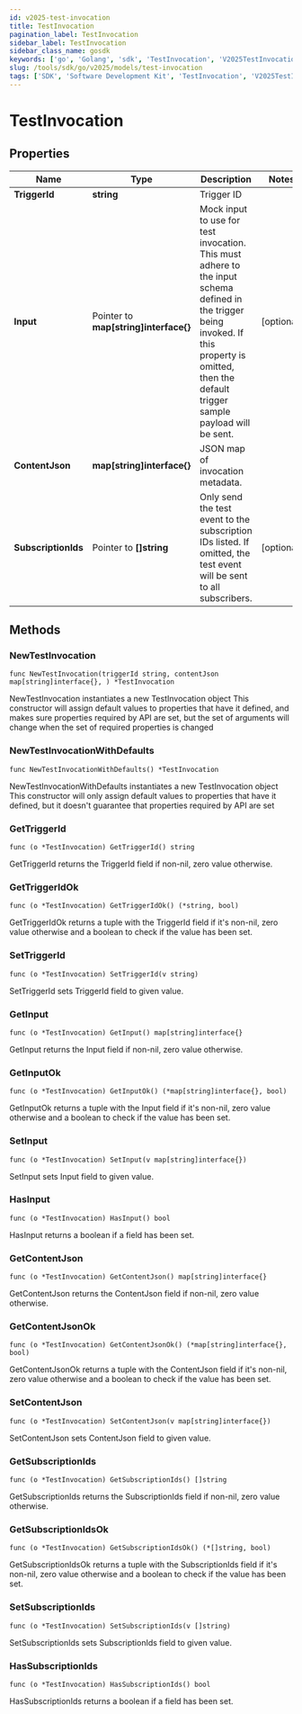 ```yaml
---
id: v2025-test-invocation
title: TestInvocation
pagination_label: TestInvocation
sidebar_label: TestInvocation
sidebar_class_name: gosdk
keywords: ['go', 'Golang', 'sdk', 'TestInvocation', 'V2025TestInvocation'] 
slug: /tools/sdk/go/v2025/models/test-invocation
tags: ['SDK', 'Software Development Kit', 'TestInvocation', 'V2025TestInvocation']
---
```


# TestInvocation

## Properties

Name | Type | Description | Notes
------------ | ------------- | ------------- | -------------
**TriggerId** | **string** | Trigger ID | 
**Input** | Pointer to **map[string]interface{}** | Mock input to use for test invocation.  This must adhere to the input schema defined in the trigger being invoked.  If this property is omitted, then the default trigger sample payload will be sent. | [optional] 
**ContentJson** | **map[string]interface{}** | JSON map of invocation metadata. | 
**SubscriptionIds** | Pointer to **[]string** | Only send the test event to the subscription IDs listed.  If omitted, the test event will be sent to all subscribers. | [optional] 

## Methods

### NewTestInvocation

`func NewTestInvocation(triggerId string, contentJson map[string]interface{}, ) *TestInvocation`

NewTestInvocation instantiates a new TestInvocation object
This constructor will assign default values to properties that have it defined,
and makes sure properties required by API are set, but the set of arguments
will change when the set of required properties is changed

### NewTestInvocationWithDefaults

`func NewTestInvocationWithDefaults() *TestInvocation`

NewTestInvocationWithDefaults instantiates a new TestInvocation object
This constructor will only assign default values to properties that have it defined,
but it doesn't guarantee that properties required by API are set

### GetTriggerId

`func (o *TestInvocation) GetTriggerId() string`

GetTriggerId returns the TriggerId field if non-nil, zero value otherwise.

### GetTriggerIdOk

`func (o *TestInvocation) GetTriggerIdOk() (*string, bool)`

GetTriggerIdOk returns a tuple with the TriggerId field if it's non-nil, zero value otherwise
and a boolean to check if the value has been set.

### SetTriggerId

`func (o *TestInvocation) SetTriggerId(v string)`

SetTriggerId sets TriggerId field to given value.


### GetInput

`func (o *TestInvocation) GetInput() map[string]interface{}`

GetInput returns the Input field if non-nil, zero value otherwise.

### GetInputOk

`func (o *TestInvocation) GetInputOk() (*map[string]interface{}, bool)`

GetInputOk returns a tuple with the Input field if it's non-nil, zero value otherwise
and a boolean to check if the value has been set.

### SetInput

`func (o *TestInvocation) SetInput(v map[string]interface{})`

SetInput sets Input field to given value.

### HasInput

`func (o *TestInvocation) HasInput() bool`

HasInput returns a boolean if a field has been set.

### GetContentJson

`func (o *TestInvocation) GetContentJson() map[string]interface{}`

GetContentJson returns the ContentJson field if non-nil, zero value otherwise.

### GetContentJsonOk

`func (o *TestInvocation) GetContentJsonOk() (*map[string]interface{}, bool)`

GetContentJsonOk returns a tuple with the ContentJson field if it's non-nil, zero value otherwise
and a boolean to check if the value has been set.

### SetContentJson

`func (o *TestInvocation) SetContentJson(v map[string]interface{})`

SetContentJson sets ContentJson field to given value.


### GetSubscriptionIds

`func (o *TestInvocation) GetSubscriptionIds() []string`

GetSubscriptionIds returns the SubscriptionIds field if non-nil, zero value otherwise.

### GetSubscriptionIdsOk

`func (o *TestInvocation) GetSubscriptionIdsOk() (*[]string, bool)`

GetSubscriptionIdsOk returns a tuple with the SubscriptionIds field if it's non-nil, zero value otherwise
and a boolean to check if the value has been set.

### SetSubscriptionIds

`func (o *TestInvocation) SetSubscriptionIds(v []string)`

SetSubscriptionIds sets SubscriptionIds field to given value.

### HasSubscriptionIds

`func (o *TestInvocation) HasSubscriptionIds() bool`

HasSubscriptionIds returns a boolean if a field has been set.


